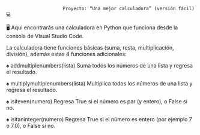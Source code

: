                          Proyecto: “Una mejor calculadora” (versión fácil)💻

🖥  Aqui encontrarás una calculadora en Python que funciona desde la consola de Visual Studio Code.

La calculadora tiene funciones básicas (suma, resta, multiplicación, división), además estas  4 funciones adicionales:



♠ addmultiplenumbers(lista)
   Suma todos los números de una lista y regresa el resultado.

♠ multiplymultiplenumbers(lista)
   Multiplica todos los números de una lista y regresa el resultado.
   
♠ isiteven(numero)
   Regresa True si el número es par (y entero), o False si no.

♠ isitaninteger(numero)
   Regresa True si el número es entero (por ejemplo 7 o 7.0), o False si no.

